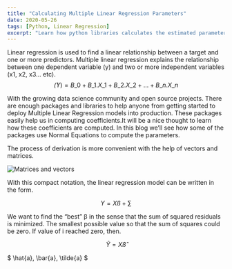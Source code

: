 ```yaml
---
title: "Calculating Multiple Linear Regression Parameters"
date: 2020-05-26
tags: [Python, Linear Regression]
excerpt: "Learn how python libraries calculates the estimated parameters for Multiple Linear Regression"
---
```


Linear regression is used to find a linear relationship between a target and one or more predictors.
Multiple linear regression explains the relationship between one dependent variable (y) and two or more independent variables (x1, x2, x3… etc).
$$ \hat(Y) = B\_0 + B\_1.X\_1 + B\_2.X\_2+...+B\_n.X\_n $$

With the growing data science community and open source projects. There are enough packages and libraries to help anyone from getting started to deploy Multiple Linear Regression models into production. These packages easily help us in computing coefficients.It will be a nice thought to learn how these coefficients are computed. In this blog we’ll see how some of the packages use Normal Equations to compute the parameters.

The process of derivation is more convenient with the help of vectors and matrices.

<img src="{{ site.url }}{{ site.baseurl }}/images/MLR/MLR_matrix_form.png" alt="Matrices and vectors">

With this compact notation, the linear regression model can be written in the form.

$$ Y = Xß + ∑ $$

We want to find the “best” β in the sense that the sum of squared residuals is minimized. The smallest possible value so that the sum of squares could be zero. If value of i reached zero, then.

$$ \hat{Y} = X\hat{ß} $$

$ \hat{a}, \bar{a}, \tilde{a} $
